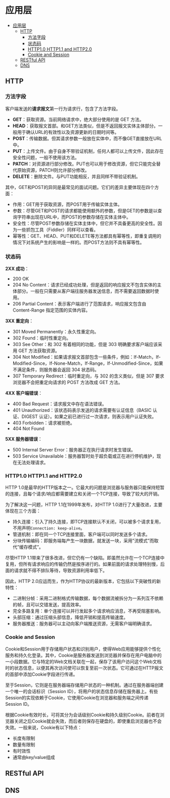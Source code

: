 # 应用层

- [应用层](#应用层)
  - [HTTP](#http)
    - [方法字段](#方法字段)
    - [状态码](#状态码)
    - [HTTP1.0 HTTP1.1 and HTTP2.0](#http10-http11-and-http20)
    - [Cookie and Session](#cookie-and-session)
  - [RESTful API](#restful-api)
  - [DNS](#dns)

## HTTP

### 方法字段

客户端发送的**请求报文**第一行为请求行，包含了方法字段。

- **GET**：获取资源。当前网络请求中，绝大部分使用的是 GET 方法。
- **HEAD**：获取报文首部。和GET方法类似，但是不返回报文实体主体部分。一般用于确认URL的有效性以及资源更新的日期时间等。
- **POST**：传输数据。但其请求参数一般放在实体中，而不像GET直接放在URL中。
- **PUT**：上传文件。由于自身不带验证机制，任何人都可以上传文件，因此存在安全性问题，一般不使用该方法。
- **PATCH**：对资源进行部分修改。PUT也可以用于修改资源，但它只能完全替代原始资源，PATCH则允许部分修改。
- **DELETE**：删除文件。与PUT功能相反，并且同样不带验证机制。

其中，GET和POST的异同是最常见的面试问题。它们的差异主要体现在四个方面：

- 作用：GET用于获取资源，而POST用于传输实体主体。
- 参数：尽管GET和POST的请求都能使用额外的参数，但是GET的参数是以查询字符串出现在URL中，而POST的参数存储在实体主体中。
- 安全性：尽管POST参数存储在实体主体中，但它并不具备更高的安全性。因为一些抓包工具（Fiddler）同样可以查看。
- 幂等性：GET、HEAD、PUT和DELETE等方法都具有幂等性，即重复调用的情况下对系统产生的影响是一样的。而POST方法则不具有幂等性。

### 状态码

**2XX 成功**：

- 200 OK
- 204 No Content：请求已经成功处理，但是返回的响应报文不包含实体的主体部分。一般在只需要从客户端往服务器发送信息，而不需要返回数据时使用。
- 206 Partial Content：表示客户端进行了范围请求，响应报文包含由 Content-Range 指定范围的实体内容。

**3XX 重定向**：

- 301 Moved Permanently：永久性重定向。
- 302 Found：临时性重定向。
- 303 See Other：和 302 有着相同的功能，但是 303 明确要求客户端应该采用 GET 方法获取资源。
- 304 Not Modified：如果请求报文首部包含一些条件，例如：If-Match，If-Modified-Since，If-None-Match，If-Range，If-Unmodified-Since，如果不满足条件，则服务器会返回 304 状态码。
- 307 Temporary Redirect：临时重定向，与 302 的含义类似，但是 307 要求浏览器不会把重定向请求的 POST 方法改成 GET 方法。

**4XX 客户端错误**：

- 400 Bad Request：请求报文中存在语法错误。
- 401 Unauthorized：该状态码表示发送的请求需要有认证信息（BASIC 认证、DIGEST 认证）。如果之前已进行过一次请求，则表示用户认证失败。
- 403 Forbidden：请求被拒绝。
- 404 Not Found

**5XX 服务器错误**：

- 500 Internal Server Error：服务器正在执行请求时发生错误。
- 503 Service Unavailable：服务器暂时处于超负载或正在进行停机维护，现在无法处理请求。

### HTTP1.0 HTTP1.1 and HTTP2.0

HTTP 1.0是最早的HTTP版本之一。它最大的问题是浏览器与服务器只能保持短暂的连接，且每个请求/响应都需要建立和关闭一个TCP连接，导致了较大的开销。

为了解决这一问题，HTTP 1.1在1999年发布，对HTTP 1.0进行了大量改进，主要体现在三个方面：

- 持久连接：引入了持久连接，即TCP连接默认不关闭，可以被多个请求复用，不用声明`Connection: keep-alive`。
- 管道机制：即在同一个TCP连接里面，客户端可以同时发送多个请求。
- 分块传输编码：即服务端每产生一块数据，就发送一块，采用”流模式”而取代”缓存模式”。

尽管HTTP 1.1带来了很多改进，但它仍有一个缺陷。即虽然允许在一个TCP连接中复用，但所有请求响应的传输仍然是按序进行的。如果前面的请求处理特别慢，后面的请求就不得不排队等待，导致资源利用率低下。

因此，HTTP 2.0应运而生，作为HTTP协议的最新版本，它包括以下突破性的新特性：

- 二进制分帧：采用二进制格式传输数据，每个数据流被拆分为一系列互不依赖的帧，且可以交错发送，提高效率。
- 完全多路复用：单个连接可以并行发起多个请求响应消息，不再受阻塞影响。
- 头部压缩：通过压缩头部信息，降低开销和提高传输速度。
- 服务器推送：服务器可以主动向客户端推送资源，无需客户端明确请求。

### Cookie and Session

Cookie和Session用于存储用户状态和识别用户，使得Web应用能够提供个性化服务和持久化登录。其中，Cookie是服务器发送到浏览器并保存在用户电脑中的一小段数据。它与特定的Web文档关联在一起，保存了该用户访问这个Web文档时的状态信息，以便其再次访问使可以恢复至前一次状态。它可通过在HTTP报文的首部中添加Cookie字段进行传递。

至于Session，它则是在服务器端存储用户状态的一种机制。通过在服务器端创建一个唯一的会话标识（Session ID），将用户的状态信息存储在服务器上。有些Session的实现依赖于Cookie，它使用Cookie在浏览器和服务端之间传递Session ID。

根据Cookie有效时长，可将其分为会话级别Cookie和持久级别Cookie。前者在浏览器关闭之后Cookie就会失效，而后者则保存在硬盘的，即使重启浏览器也不会失效。一般来说，Cookie有以下特点：

- 长度有限制
- 数量有限制
- 有时效性
- 通常由key/value组成

## RESTful API

## DNS
